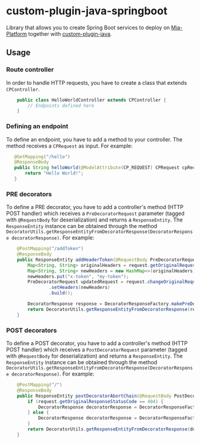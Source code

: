 # custom-plugin-java-springboot
Library that allows you to create Spring Boot services to deploy on
[Mia-Platform](https://www.mia-platform.eu) together with
[custom-plugin-java](https://github.com/mia-platform/custom-plugin-java).

## Usage
### Route controller
In order to handle HTTP requests, you have to create a class that extends `CPController`.
``` java
    public class HelloWorldController extends CPController {
        // Endpoints defined here
    }
```

### Defining an endpoint
To define an endpoint, you have to add a method to your controller. The method receives a `CPRequest` as input. For example:

``` java
   @GetMapping("/hello")
   @ResponseBody
   public String helloWorld(@ModelAttribute(CP_REQUEST) CPRequest cpRequest) {
       return "Hello World!";
   }
```

### PRE decorators
To define a PRE decorator, you have to add a controller's method (HTTP POST handler) which receives a `PreDecoratorRequest` parameter (tagged with `@RequestBody` for deserialization)
and returns a `ResponseEntity`. The `ResponseEntity` instance can be obtained through the method `DecoratorUtils.getResponseEntityFromDecoratorResponse(DecoratorResponse decoratorResponse)`.
For example:

``` java
    @PostMapping("/addToken")
    @ResponseBody
    public ResponseEntity addHeaderToken(@RequestBody PreDecoratorRequest request) {
        Map<String, String> originalHeaders = request.getOriginalRequestHeaders();
        Map<String, String> newHeaders = new HashMap<>(originalHeaders);
        newHeaders.put("x-token", "my-token");
        PreDecoratorRequest updatedRequest = request.changeOriginalRequest()
                .setHeaders(newHeaders)
                .build();

        DecoratorResponse response = DecoratorResponseFactory.makePreDecoratorResponse(updatedRequest);
        return DecoratorUtils.getResponseEntityFromDecoratorResponse(response);
    }
```

### POST decorators
To define a POST decorator, you have to add a controller's method (HTTP POST handler) which receives a `PostDecoratorRequest` parameter (tagged with `@RequestBody` for deserialization)
and returns a `ResponseEntity`. The `ResponseEntity` instance can be obtained through the method `DecoratorUtils.getResponseEntityFromDecoratorResponse(DecoratorResponse decoratorResponse)`.
For example:

``` java
    @PostMapping("/")
    @ResponseBody
    public ResponseEntity postDecoratorAbortChain(@RequestBody PostDecoratorRequest request) {
        if (request.getOriginalResponseStatusCode == 404) {
            DecoratorResponse decoratorResponse = DecoratorResponseFactory.abortChain(401);
        } else {
            DecoratorResponse decoratorResponse = DecoratorResponseFactory.makePostDecoratorResponse(request.leaveOriginalResponseUnmodified()};
        }
        return DecoratorUtils.getResponseEntityFromDecoratorResponse(decoratorResponse);
    }
```
